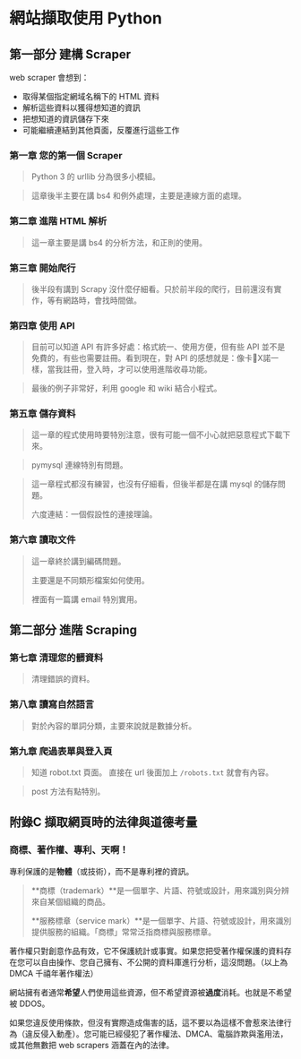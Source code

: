 # 網站擷取使用 Python

## 第一部分 建構 Scraper

web scraper 會想到：

* 取得某個指定網域名稱下的 HTML 資料
* 解析這些資料以獲得想知道的資訊
* 把想知道的資訊儲存下來
* 可能繼續連結到其他頁面，反覆進行這些工作

### 第一章 您的第一個 Scraper

> Python 3 的 urllib 分為很多小模組。

> 這章後半主要在講 bs4 和例外處理，主要是連線方面的處理。



### 第二章 進階 HTML  解析

> 這一章主要是講 bs4 的分析方法，和正則的使用。



### 第三章 開始爬行

> 後半段有講到 Scrapy 沒什麼仔細看。只於前半段的爬行，目前還沒有實作，等有網路時，會找時間做。



### 第四章 使用 API

> 目前可以知道 API 有許多好處：格式統一、使用方便，但有些 API 並不是免費的，有些也需要註冊。看到現在，對 API 的感想就是：像卡X諾一樣，當我註冊，登入時，才可以使用進階收尋功能。

> 最後的例子非常好，利用 google 和 wiki 結合小程式。



### 第五章 儲存資料

> 這一章的程式使用時要特別注意，很有可能一個不小心就把惡意程式下載下來。

> pymysql 連線特別有問題。

> 這一章程式都沒有練習，也沒有仔細看，但後半都是在講 mysql 的儲存問題。
>
> 六度連結：一個假設性的連接理論。



### 第六章 讀取文件

> 這一章終於講到編碼問題。
>
> 主要還是不同類形檔案如何使用。
>
> 裡面有一篇講 email 特別實用。



## 第二部分 進階 Scraping

### 第七章 清理您的髒資料

> 清理錯誤的資料。



### 第八章 讀寫自然語言

> 對於內容的單詞分類，主要來說就是數據分析。



### 第九章 爬過表單與登入頁

> 知道 robot.txt 頁面。 直接在 url 後面加上 `/robots.txt` 就會有內容。

> post  方法有點特別。



## 附錄C 擷取網頁時的法律與道德考量

### 商標、著作權、專利、天啊！

專利保護的是**物體**（或技術），而不是專利裡的資訊。

> **商標（trademark）**是一個單字、片語、符號或設計，用來識別與分辨來自某個組織的商品。
>
> **服務標章（service mark）**是一個單字、片語、符號或設計，用來識別提供服務的組織。「商標」常常泛指商標與服務標章。



著作權只對創意作品有效，它不保護統計或事實。如果您把受著作權保護的資料存在您可以自由操作、您自己擁有、不公開的資料庫進行分析，這沒問題。（以上為 DMCA 千禧年著作權法）

網站擁有者通常**希望**人們使用這些資源，但不希望資源被**過度**消耗。也就是不希望被 DDOS。

如果您違反使用條款，但沒有實際造成傷害的話，這不要以為這樣不會惹來法律行為（違反侵入動產）。您可能已經侵犯了著作權法、DMCA、電腦詐欺與濫用法，或其他無數把 web scrapers 涵蓋在內的法律。